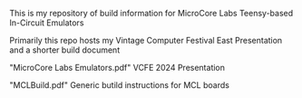This is my repository of build information for MicroCore Labs Teensy-based In-Circuit Emulators

Primarily this repo hosts my Vintage Computer Festival East Presentation and a shorter build document

"MicroCore Labs Emulators.pdf"  VCFE 2024 Presentation

"MCLBuild.pdf"  Generic butild instructions for MCL boards



